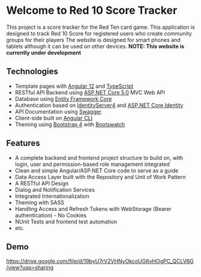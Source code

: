 # Welcome to Red 10 Score Tracker
This project is a score tracker for the Red Ten card game.
This application is designed to track Red 10 Score for registered users who create community groups for their players
The website is designed for smart phones and tablets although it can be used on other devices.
**NOTE: This website is currently under development**

## Technologies
-   Template pages with  [Angular 12](https://angular.io/)  and  [TypeScript](https://www.typescriptlang.org/)
-   RESTful API Backend using  [ASP.NET Core 5.0](https://docs.microsoft.com/en-us/aspnet/core)  MVC Web API
-   Database using  [Entity Framework Core](https://docs.microsoft.com/en-us/ef/core)
-   Authentication based on  [IdentityServer4](http://docs.identityserver.io/en/release)  and  [ASP.NET Core Identity](https://docs.microsoft.com/en-us/aspnet/core/security/authentication/identity-configuration?tabs=aspnetcore2x)
-   API Documentation using  [Swagger](https://swagger.io/)
-   Client-side built on  [Angular CLI](https://cli.angular.io/)
-   Theming using  [Bootstrap 4](https://getbootstrap.com/)  with  [Bootswatch](https://bootswatch.com/)

## Features
-   A complete backend and frontend project structure to build on, with login, user and permission-based role management integrated
-   Clean and simple Angular/ASP.NET Core code to serve as a guide
-   Data Access Layer built with the Repository and Unit of Work Pattern
-   A RESTful API Design
-   Dialog and Notification Services
-   Integrated Internationalization
-   Theming with SASS
-   Handling Access and Refresh Tokens with WebStorage (Bearer authentication) - No Cookies
-   NUnit Tests and frontend test automation
-   etc.

## Demo
https://drive.google.com/file/d/19byU7rV2VHNyOkcoUG6vHOgPC_QCLV6G/view?usp=sharing
